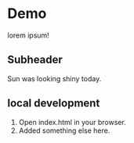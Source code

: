 # Demo 

lorem ipsum!

## Subheader

Sun was looking shiny today.


## local development


1. Open index.html in your browser.
2. Added something else here.